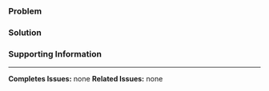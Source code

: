 ### Problem
<!--- Why is this PR necessary? What problems exist that needed solving?  --->


### Solution
<!--- How your solution fixes the problem and a summary of the major code changes.  --->


### Supporting Information
<!--- Any related information, todos, breaking changes, or outstanding issues can be described here --->


---
**Completes Issues:** none <!-- Links to issues that should be completed when this PR is merged. -->
**Related Issues:** none <!-- Links to issues with related information -->
